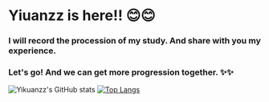 # Yiuanzz is here!! 😊😊
### **I will record the procession of my study. And share with you my experience.**
### **Let's go! And we can get more progression together.** ✨✨
![Yikuanzz's GitHub stats](https://github-readme-stats.vercel.app/api?username=Yikuanzz&show_icons=true&theme=radical)
[![Top Langs](https://github-readme-stats.vercel.app/api/top-langs/?username=Yikuanzz&show_icons=true&theme=radical )](https://github.com/anuraghazra/github-readme-stats)

<!--
**Yikuanzz/Yikuanzz** is a ✨ _special_ ✨ repository because its `README.md` (this file) appears on your GitHub profile.

Here are some ideas to get you started:

- 🔭 I’m currently working on ...
- 🌱 I’m currently learning ...
- 👯 I’m looking to collaborate on ...
- 🤔 I’m looking for help with ...
- 💬 Ask me about ...
- 📫 How to reach me: ...
- 😄 Pronouns: ...
- ⚡ Fun fact: ...
-->
